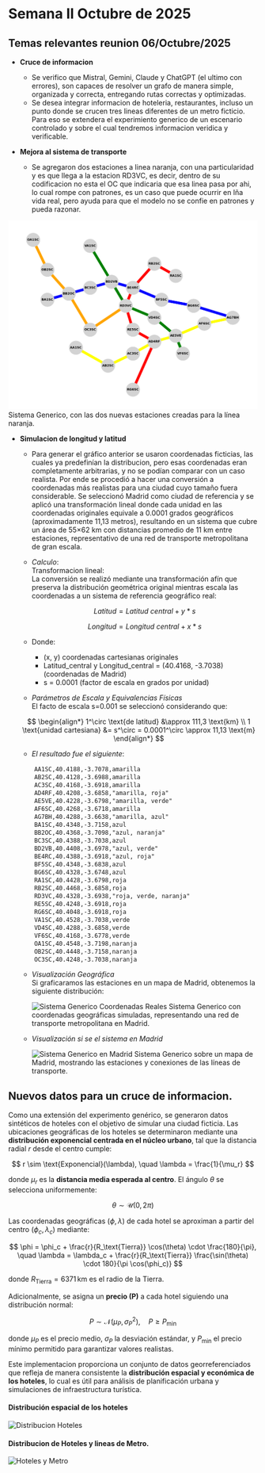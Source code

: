 # Semana II  Octubre de 2025 

## Temas relevantes reunion 06/Octubre/2025

- **Cruce de informacion**
    - Se verifico que Mistral, Gemini, Claude y ChatGPT (el ultimo con errores), son capaces de resolver un grafo de 
manera simple, organizada y correcta, entregando rutas correctas y optimizadas.
    - Se desea integrar informacion de hoteleria, restaurantes, incluso un punto donde se crucen tres lineas diferentes de un
metro ficticio. Para eso se extendera el experimiento generico de un escenario controlado y sobre el cual tendremos informacion veridica y
verificable.

- **Mejora al sistema de transporte**
    - Se agregaron dos estaciones a linea naranja, con una particularidad y es que llega a la estacion RD3VC, es decir, dentro de su
codificacion no esta el OC que indicaria que esa linea pasa por ahi, lo cual rompe con patrones, es un caso que puede ocurrir en lña vida real, pero ayuda
para que el modelo no se confie en patrones y pueda razonar.

![Sistema Generico](sistema_generico.png "Sistema Generico")
Sistema Generico, con las dos nuevas estaciones creadas para la línea naranja.

- **Simulacion de longitud y latitud**
    - Para generar el gráfico anterior se usaron coordenadas ficticias, las cuales ya predefinían la distribucion, pero esas coordenadas 
eran completamente arbitrarias, y no se podían comparar con un caso realista. Por ende se procedió a hacer una conversión a coordenadas más realistas 
para una ciudad cuyo tamaño fuera considerable. Se seleccionó Madrid como ciudad de referencia y se aplicó una transformación lineal donde cada unidad 
en las coordenadas originales equivale a 0.0001 grados geográficos (aproximadamente 11,13 metros), resultando en un sistema que cubre un área de 55×62 km 
con distancias promedio de 11 km entre estaciones, representativo de una red de transporte metropolitana de gran escala.
    - *Calculo*:  
  Transformacion lineal:  
  La conversión se realizó mediante una transformación afín que preserva la distribución geométrica original mientras escala las coordenadas a un sistema 
de referencia geográfico real:
  
        $$ Latitud = Latitud\ central + y * s $$
        
        $$ Longitud = Longitud\ central + x * s $$

    - Donde:  
        - (x, y) coordenadas cartesianas originales
        - Latitud_central y Longitud_central = (40.4168, -3.7038) (coordenadas de Madrid)
        - s = 0.0001 (factor de escala en grados por unidad)
    - *Parámetros de Escala y Equivalencias Físicas*  
  El facto de escala s=0.001 se seleccionó considerando que:

    $$
    \begin{align*}
    1^\circ \text{de latitud} &\approx 111,3 \text{km} \\
    1 \text{unidad cartesiana} &= s^\circ = 0.0001^\circ \approx 11,13 \text{m}
    \end{align*}
    $$

    - *El resultado fue el siguiente*:
    ```csv 
        AA1SC,40.4188,-3.7078,amarilla
        AB2SC,40.4128,-3.6988,amarilla
        AC3SC,40.4168,-3.6918,amarilla
        AD4RF,40.4208,-3.6858,"amarilla, roja"
        AE5VE,40.4228,-3.6798,"amarilla, verde"
        AF6SC,40.4268,-3.6718,amarilla
        AG7BH,40.4288,-3.6638,"amarilla, azul"
        BA1SC,40.4348,-3.7158,azul
        BB2OC,40.4368,-3.7098,"azul, naranja"
        BC3SC,40.4388,-3.7038,azul
        BD2VB,40.4408,-3.6978,"azul, verde"
        BE4RC,40.4388,-3.6918,"azul, roja"
        BF5SC,40.4348,-3.6838,azul
        BG6SC,40.4328,-3.6748,azul
        RA1SC,40.4428,-3.6798,roja
        RB2SC,40.4468,-3.6858,roja
        RD3VC,40.4328,-3.6938,"roja, verde, naranja"
        RE5SC,40.4248,-3.6918,roja
        RG6SC,40.4048,-3.6918,roja
        VA1SC,40.4528,-3.7038,verde
        VD4SC,40.4288,-3.6858,verde
        VF6SC,40.4168,-3.6778,verde
        OA1SC,40.4548,-3.7198,naranja
        OB2SC,40.4448,-3.7158,naranja
        OC3SC,40.4248,-3.7038,naranja
  ```
  - *Visualización Geográfica*  
Si graficaramos las estaciones en un mapa de Madrid, obtenemos la siguiente distribución:

    ![Sistema Generico Coordenadas Reales](estaciones_sobre_mapa_madrid.png "Sistema Generico Coordenadas Reales")
    Sistema Generico con coordenadas geográficas simuladas, representando una red de transporte metropolitana en Madrid.
        
  - *Visualización si se el sistema en Madrid*  
  
      ![Sistema Generico en Madrid](sistema_generico_madrid.png "Sistema Generico en Madrid")
      Sistema Generico sobre un mapa de Madrid, mostrando las estaciones y conexiones de las líneas de transporte.

## Nuevos datos para un cruce de informacion. 


Como una extensión del experimento genérico, se generaron datos sintéticos de hoteles con el objetivo de simular una ciudad 
ficticia. Las ubicaciones geográficas de los hoteles se determinaron mediante una **distribución exponencial centrada en el 
núcleo urbano**, tal que la distancia radial $r$ desde el centro cumple:

$$
r \sim \text{Exponencial}(\lambda), \quad \lambda = \frac{1}{\mu_r}
$$

donde $\mu_r$ es la **distancia media esperada al centro**. El ángulo $\theta$ se selecciona uniformemente:

$$
\theta \sim \mathcal{U}(0, 2\pi)
$$

Las coordenadas geográficas $(\phi, \lambda)$ de cada hotel se aproximan a partir del centro $(\phi_c, \lambda_c)$ mediante:

$$
\phi = \phi_c + \frac{r}{R_\text{Tierra}} \cos(\theta) \cdot \frac{180}{\pi}, \quad
\lambda = \lambda_c + \frac{r}{R_\text{Tierra}} \frac{\sin(\theta) \cdot 180}{\pi \cos(\phi_c)}
$$

donde $R_\text{Tierra} = 6371\,\text{km}$ es el radio de la Tierra.  

Adicionalmente, se asigna un **precio \(P\)** a cada hotel siguiendo una distribución normal:

$$
P \sim \mathcal{N}(\mu_P, \sigma_P^2), \quad P \geq P_\text{min}
$$

donde $\mu_P$ es el precio medio, $\sigma_P$ la desviación estándar, y $P_\text{min}$ el precio mínimo permitido para garantizar valores realistas.  

Este implementacion proporciona un conjunto de datos georreferenciados que refleja de manera consistente la **distribución espacial y económica de los hoteles**, 
lo cual es útil para análisis de planificación urbana y simulaciones de infraestructura turística.

#### **Distribución espacial de los hoteles**

![Distribucion Hoteles](hoteles_concentrados_sobre_mapa_centro_madrid.png "Distribucion Hoteles")    

#### **Distribucion de Hoteles y lineas de Metro.**

![Hoteles y Metro](hoteles_concentrados_centro_y_metro_madrid.png "Hoteles y Metro")

